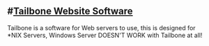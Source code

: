 #[Tailbone Website Software](https://tailbone.gardenwolf.com/ "Tailbone's Official Website")
---
Tailbone is a software for Web servers to use, this is designed for  
\*NIX Servers, Windows Server DOESN'T WORK with Tailbone at all!
